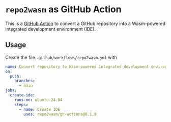 # `repo2wasm` as GitHub Action

This is a [GitHub Action](https://github.com/features/actions) to convert a GitHub repository into a Wasm-powered integrated development environment (IDE).

## Usage

Create the file `.github/workflows/repo2wasm.yml` with

```yaml
name: Convert repository to Wasm-powered integrated development environment
on:
  push:
    branches:
      - main
jobs:
  create-ide:
    runs-on: ubuntu-24.04
    steps:
      - name: Create IDE
        uses: repo2wasm/gh-actions@0.1.0
```